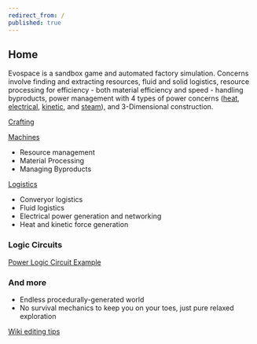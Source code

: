 ```yaml
---
redirect_from: /
published: true
---
```


## Home

Evospace is a sandbox game and automated factory simulation. Concerns involve finding and extracting resources, fluid and solid logistics, resource processing for efficiency - both material efficiency and speed - handling byproducts, power management with 4 types of power concerns ([heat](heat.md), [electrical](electricity.md), [kinetic](kinetic.md), and [steam](fluid.md)), and 3-Dimensional construction.

[Crafting](crafting.md)

[Machines](machines.md)
- Resource management
- Material Processing
- Managing Byproducts

[Logistics](logistics.md)
- Converyor logistics
- Fluid logistics
- Electrical power generation and networking
- Heat and kinetic force generation

### Logic Circuits
[Power Logic Circuit Example](powerLogic.md)

### And more
- Endless procedurally-generated world
- No survival mechanics to keep you on your toes, just pure relaxed exploration




[Wiki editing tips](editing.md)
